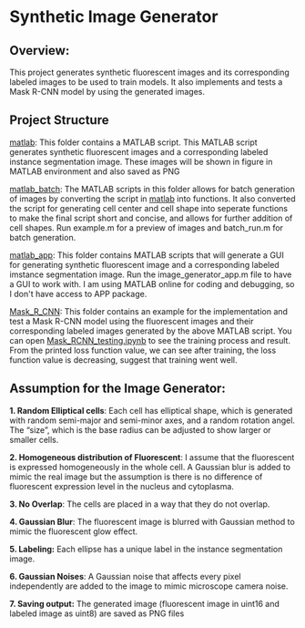 # Synthetic Image Generator

## Overview: 
This project generates synthetic fluorescent images and its corresponding labeled images to be used to train models. It also implements and tests a Mask R-CNN model by using the generated images.

## Project Structure
[matlab](matlab): This folder contains a MATLAB script. This MATLAB script generates synthetic fluorescent images and a corresponding labeled instance segmentation image. These images will be shown in figure in MATLAB environment and also saved as PNG 

[matlab_batch](matlab_batch): The MATLAB scripts in this folder allows for batch generation of images by converting the script in [matlab](matlab) into functions. It also converted the script for generating cell center and cell shape into seperate functions to make the final script short and concise, and allows for further addition of cell shapes. Run example.m for a preview of images and batch_run.m for batch generation.

[matlab_app](matlab_app): This folder contains MATLAB scripts that will generate a GUI for generating synthetic fluorescent image and a corresponding labeled imstance segmentation image. Run the image_generator_app.m file to have a GUI to work with. I am using MATLAB online for coding and debugging, so I don't have access to APP package. 

[Mask_R_CNN](Mask_R_CNN): This folder contains an example for the implementation and test a Mask R-CNN model using the fluorescent images and their corresponding labeled images generated by the above MATLAB script. You can open [Mask_RCNN_testing.ipynb](Mask_R_CNN/Mask_RCNN_testing.ipynb) to see the training process and result. From the printed loss function value, we can see after training, the loss function value is decreasing, suggest that training went well.

## Assumption for the Image Generator:

**1. Random Elliptical cells**: Each cell has elliptical shape, which is generated with random semi-major and semi-minor axes, and a random rotation angel. The “size”, which is the base radius can be adjusted to show larger or smaller cells. 

**2. Homogeneous distribution of Fluorescent**: I assume that the fluorescent is expressed homogeneously in the whole cell. A Gaussian blur is added to mimic the real image but the assumption is there is no difference of fluorescent expression level in the nucleus and cytoplasma.

**3. No Overlap**: The cells are placed in a way that they do not overlap.

**4. Gaussian Blur**: The fluorescent image is blurred with Gaussian method to mimic the fluorescent glow effect.

**5. Labeling:** Each ellipse has a unique label in the instance segmentation image.

**6. Gaussian Noises**: A Gaussian noise that affects every pixel independently are added to the image to mimic microscope camera noise.

**7. Saving output:** The generated image (fluorescent image in uint16 and labeled image as uint8) are saved as PNG files
